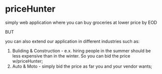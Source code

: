# priceHunter

simply web application where you can buy groceries at lower price by EOD 

BUT

you can also extend our application in different industries such as: 
1. Buliding & Construction - e.x. hiring people in the summer should be less expensive than in the winter. So you can bid the price w/priceHunter;
2. Auto & Moto - simply bid the price as far you and your vendor wants;

